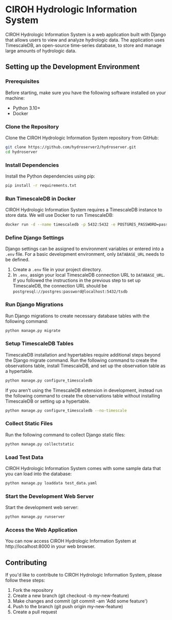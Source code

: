 # CIROH Hydrologic Information System

CIROH Hydrologic Information System is a web application built with Django that allows users to view and analyze 
hydrologic data. The application uses TimescaleDB, an open-source time-series database, to store and manage large 
amounts of hydrologic data.

## Setting up the Development Environment

### Prerequisites

Before starting, make sure you have the following software installed on your machine:
- Python 3.10+
- Docker

### Clone the Repository

Clone the CIROH Hydrologic Information System repository from GitHub:

```bash
git clone https://github.com/hydroserver2/hydroserver.git
cd hydroserver
```

### Install Dependencies

Install the Python dependencies using pip:

```bash
pip install -r requirements.txt
```

### Run TimescaleDB in Docker

CIROH Hydrologic Information System requires a TimescaleDB instance to store data. We will use Docker to run 
TimescaleDB:

```bash
docker run -d --name timescaledb -p 5432:5432 -e POSTGRES_PASSWORD=password -e POSTGRES_DB=tsdb timescale/timescaledb-ha:pg14-latest
```

### Define Django Settings

Django settings can be assigned to environment variables or entered into a `.env` file. For
a basic development environment, only `DATABASE_URL` needs to be defined.

1. Create a `.env` file in your project directory.
2. In `.env`, assign your local TimescaleDB connection URL to `DATABASE_URL`. If you followed the instructions in the previous step to set up TimescaleDB, the connection URL should be `postgresql://postgres:password@localhost:5432/tsdb`

### Run Django Migrations

Run Django migrations to create necessary database tables with the following command:

```bash
python manage.py migrate
```

### Setup TimescaleDB Tables

TimescaleDB installation and hypertables require additional steps beyond the Django migrate command. Run the following
command to create the observations table, install TimescaleDB, and set up the observation table as a hypertable.

```bash
python manage.py configure_timescaledb
```

If you aren't using the TimescaleDB extension in development, instead run the following command to create the
observations table without installing TimescaleDB or setting up a hypertable.

```bash
python manage.py configure_timescaledb --no-timescale
```

### Collect Static Files

Run the following command to collect Django static files:

```bash
python manage.py collectstatic
```

### Load Test Data
CIROH Hydrologic Information System comes with some sample data that you can load into the database:

```bash
python manage.py loaddata test_data.yaml
```

### Start the Development Web Server
Start the development web server:

```bash
python manage.py runserver
```

### Access the Web Application
You can now access CIROH Hydrologic Information System at http://localhost:8000 in your web browser.

## Contributing

If you'd like to contribute to CIROH Hydrologic Information System, please follow these steps:
1. Fork the repository
2. Create a new branch (git checkout -b my-new-feature)
3. Make changes and commit (git commit -am 'Add some feature')
4. Push to the branch (git push origin my-new-feature)
5. Create a pull request
